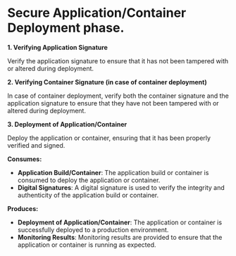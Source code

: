# Secure Application/Container Deployment phase.

**1. Verifying Application Signature**

Verify the application signature to ensure that it has not been tampered with or altered during deployment.



**2. Verifying Container Signature (in case of container deployment)**

In case of container deployment, verify both the container signature and the application signature to ensure that they have not been tampered with or altered during deployment.


**3. Deployment of Application/Container**

Deploy the application or container, ensuring that it has been properly verified and signed.


**Consumes:**

* **Application Build/Container**: The application build or container is consumed to deploy the application or container.
* **Digital Signatures**: A digital signature is used to verify the integrity and authenticity of the application build or container.

**Produces:**

* **Deployment of Application/Container**: The application or container is successfully deployed to a production environment.
* **Monitoring Results**: Monitoring results are provided to ensure that the application or container is running as expected.
